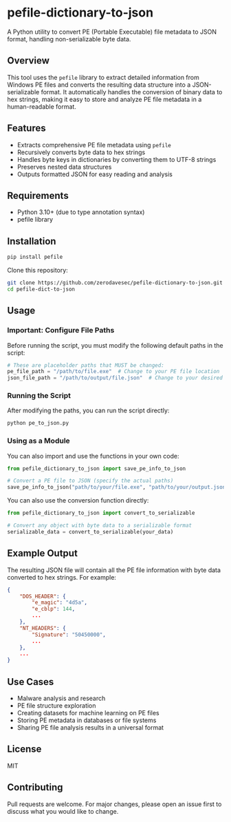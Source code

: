 # pefile-dictionary-to-json

A Python utility to convert PE (Portable Executable) file metadata to JSON format, handling non-serializable byte data.

## Overview

This tool uses the `pefile` library to extract detailed information from Windows PE files and converts the resulting data structure into a 
JSON-serializable format. It automatically handles the conversion of binary data to hex strings, making it easy to store and analyze PE file 
metadata in a human-readable format.

## Features

- Extracts comprehensive PE file metadata using `pefile`
- Recursively converts byte data to hex strings
- Handles byte keys in dictionaries by converting them to UTF-8 strings
- Preserves nested data structures
- Outputs formatted JSON for easy reading and analysis

## Requirements

- Python 3.10+ (due to type annotation syntax)
- pefile library

## Installation

```bash
pip install pefile
```

Clone this repository:
```bash
git clone https://github.com/zerodavesec/pefile-dictionary-to-json.git
cd pefile-dict-to-json
```

## Usage

### Important: Configure File Paths

Before running the script, you must modify the following default paths in the script:

```python
# These are placeholder paths that MUST be changed:
pe_file_path = "/path/to/file.exe"  # Change to your PE file location
json_file_path = "/path/to/output/file.json"  # Change to your desired output location
```

### Running the Script

After modifying the paths, you can run the script directly:

```bash
python pe_to_json.py
```

### Using as a Module

You can also import and use the functions in your own code:

```python
from pefile_dictionary_to_json import save_pe_info_to_json

# Convert a PE file to JSON (specify the actual paths)
save_pe_info_to_json("path/to/your/file.exe", "path/to/your/output.json")
```

You can also use the conversion function directly:

```python
from pefile_dictionary_to_json import convert_to_serializable

# Convert any object with byte data to a serializable format
serializable_data = convert_to_serializable(your_data)
```

## Example Output

The resulting JSON file will contain all the PE file information with byte data converted to hex strings. For example:

```json
{
    "DOS_HEADER": {
        "e_magic": "4d5a",
        "e_cblp": 144,
        ...
    },
    "NT_HEADERS": {
        "Signature": "50450000",
        ...
    },
    ...
}
```

## Use Cases

- Malware analysis and research
- PE file structure exploration
- Creating datasets for machine learning on PE files
- Storing PE metadata in databases or file systems
- Sharing PE file analysis results in a universal format

## License

MIT

## Contributing

Pull requests are welcome. For major changes, please open an issue first to discuss what you would like to change.
